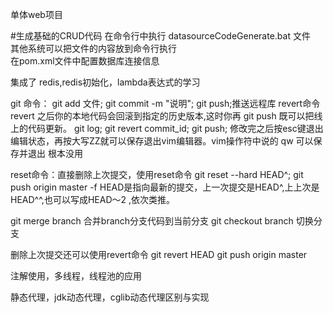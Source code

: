 单体web项目

#生成基础的CRUD代码
在命令行中执行 datasourceCodeGenerate.bat 文件  
其他系统可以把文件的内容放到命令行执行  
在pom.xml文件中配置数据库连接信息

集成了 redis,redis初始化，lambda表达式的学习

git 命令：
git add 文件;
git commit -m "说明";
git push;推送远程库
revert命令 revert 之后你的本地代码会回滚到指定的历史版本,这时你再 git push 既可以把线上的代码更新。
git log;
git revert commit_id;
git push;
修改完之后按esc键退出编辑状态，再按大写ZZ就可以保存退出vim编辑器。vim操作符中说的 qw 可以保存并退出 根本没用 

reset命令：直接删除上次提交，使用reset命令
git reset --hard HEAD^;
git push origin master -f
HEAD是指向最新的提交，上一次提交是HEAD^,上上次是HEAD^^,也可以写成HEAD～2 ,依次类推。

git merge branch 合并branch分支代码到当前分支
git checkout branch 切换分支

删除上次提交还可以使用revert命令
git revert HEAD
git push origin master

注解使用，多线程，线程池的应用

静态代理，jdk动态代理，cglib动态代理区别与实现

